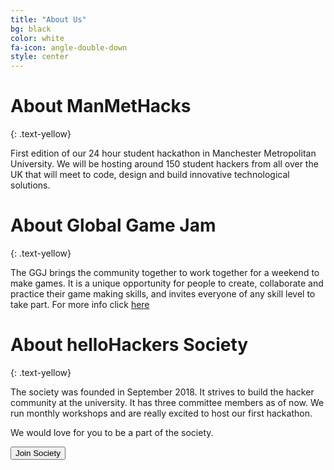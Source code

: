 ```yaml
---
title: "About Us"
bg: black
color: white
fa-icon: angle-double-down
style: center
---
```


# About ManMetHacks
{: .text-yellow}

First edition of our 24 hour student hackathon in Manchester Metropolitan University. We will be hosting around 150 student hackers from all over the UK that will meet to code, design and build innovative technological solutions.

# About Global Game Jam
{: .text-yellow}

The GGJ brings the community together to work together for a weekend to make games. It is a unique opportunity for people to create, collaborate and practice their game making skills, and invites everyone of any skill level to take part. For more info click <a href = "https://globalgamejam.org/what-game-jam"> here </a>

# About helloHackers Society
{: .text-yellow}

The society was founded in September 2018. It strives to build the hacker community at the university. It has three committee members as of now. We run monthly workshops and are really excited to host our first hackathon.

We would love for you to be a part of the society.

<button class="button tickets society" name="button" onclick=" window.open('https://www.theunionmmu.org/groups/hellohackers-society','_blank')">Join Society</button>
